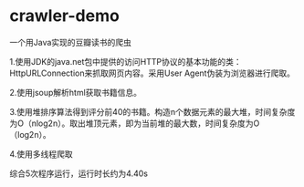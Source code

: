 # crawler-demo
一个用Java实现的豆瓣读书的爬虫

1.使用JDK的java.net包中提供的访问HTTP协议的基本功能的类：HttpURLConnection来抓取网页内容。采用User Agent伪装为浏览器进行爬取。

2.使用jsoup解析html获取书籍信息。

3.使用堆排序算法得到评分前40的书籍。构造n个数据元素的最大堆，时间复杂度为O（nlog2n）。取出堆顶元素，即为当前堆的最大数，时间复杂度为O（log2n）。

4.使用多线程爬取

综合5次程序运行，运行时长约为4.40s
